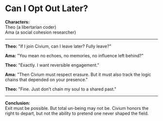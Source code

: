 # Can I Opt Out Later?

**Characters:**  
Theo (a libertarian coder)  
Ama (a social cohesion researcher)

---

**Theo:** "If I join Civium, can I leave later? Fully leave?"

**Ama:** "You mean no echoes, no memories, no influence left behind?"

**Theo:** "Exactly. I want reversible engagement."

**Ama:** "Then Civium must respect erasure. But it must also track the logic chains that depended on your presence."

**Theo:** "Fine. Just don’t chain my soul to a shared past."

---

**Conclusion:**  
Exit must be possible. But total un-being may not be. Civium honors the right to depart, but not the ability to pretend one never shaped the field.